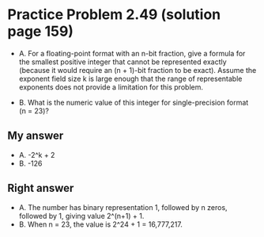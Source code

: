 # Practice Problem 2.49 (solution page 159)
- A. For a floating-point format with an n-bit fraction, give a formula for the smallest positive integer that cannot be represented exactly (because it would require an (n + 1)-bit fraction to be exact). Assume the exponent field size k is large enough that the range of representable exponents does not provide a limitation for this problem.

- B. What is the numeric value of this integer for single-precision format (n = 23)?

## My answer 
- A. -2^k + 2
- B. -126

## Right answer
- A. The number has binary representation 1, followed by n zeros, followed by 1, giving value 2^(n+1) + 1.
- B. When n = 23, the value is 2^24 + 1 = 16,777,217.